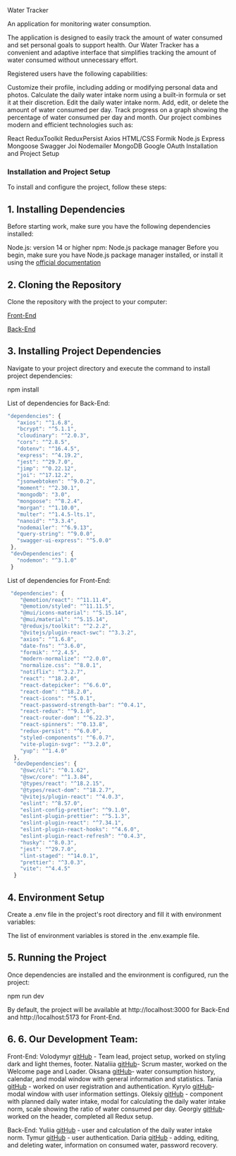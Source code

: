Water Tracker

An application for monitoring water consumption.

The application is designed to easily track the amount of water consumed and set personal goals to support health. Our Water Tracker has a convenient and adaptive interface that simplifies tracking the amount of water consumed without unnecessary effort.

Registered users have the following capabilities:

Customize their profile, including adding or modifying personal data and photos.
Calculate the daily water intake norm using a built-in formula or set it at their discretion.
Edit the daily water intake norm.
Add, edit, or delete the amount of water consumed per day.
Track progress on a graph showing the percentage of water consumed per day and month.
Our project combines modern and efficient technologies such as:

React
ReduxToolkit
ReduxPersist
Axios
HTML/CSS
Formik
Node.js
Express
Mongoose
Swagger
Joi
Nodemailer
MongoDB
Google OAuth
Installation and Project Setup

### Installation and Project Setup

To install and configure the project, follow these steps:

## 1. Installing Dependencies

Before starting work, make sure you have the following dependencies installed:

Node.js: version 14 or higher
npm: Node.js package manager
Before you begin, make sure you have Node.js package manager installed, or install it using the [official documentation](https://nodejs.org/en/download)

## 2. Cloning the Repository

Clone the repository with the project to your computer:

[Front-End](https://github.com/BendelVolodymyr/Smart-Foxes-WaterTracker)

[Back-End](https://github.com/BendelVolodymyr/Smart-Foxes-Backend-WaterTracker)

## 3. Installing Project Dependencies

Navigate to your project directory and execute the command to install project dependencies:

npm install

List of dependencies for Back-End:

```javascript
"dependencies": {
   "axios": "^1.6.8",
   "bcrypt": "^5.1.1",
   "cloudinary": "^2.0.3",
   "cors": "^2.8.5",
   "dotenv": "^16.4.5",
   "express": "^4.19.2",
   "jest": "^29.7.0",
   "jimp": "^0.22.12",
   "joi": "^17.12.2",
   "jsonwebtoken": "^9.0.2",
   "moment": "^2.30.1",
   "mongodb": "3.0",
   "mongoose": "^8.2.4",
   "morgan": "^1.10.0",
   "multer": "^1.4.5-lts.1",
   "nanoid": "^3.3.4",
   "nodemailer": "^6.9.13",
   "query-string": "^9.0.0",
   "swagger-ui-express": "^5.0.0"
 },
 "devDependencies": {
   "nodemon": "^3.1.0"
 }
```

List of dependencies for Front-End:

```javascript
 "dependencies": {
    "@emotion/react": "^11.11.4",
    "@emotion/styled": "^11.11.5",
    "@mui/icons-material": "^5.15.14",
    "@mui/material": "^5.15.14",
    "@reduxjs/toolkit": "^2.2.2",
    "@vitejs/plugin-react-swc": "^3.3.2",
    "axios": "^1.6.8",
    "date-fns": "^3.6.0",
    "formik": "^2.4.5",
    "modern-normalize": "^2.0.0",
    "normalize.css": "^8.0.1",
    "notiflix": "^3.2.7",
    "react": "^18.2.0",
    "react-datepicker": "^6.6.0",
    "react-dom": "^18.2.0",
    "react-icons": "^5.0.1",
    "react-password-strength-bar": "^0.4.1",
    "react-redux": "^9.1.0",
    "react-router-dom": "^6.22.3",
    "react-spinners": "^0.13.8",
    "redux-persist": "^6.0.0",
    "styled-components": "^6.0.7",
    "vite-plugin-svgr": "^3.2.0",
    "yup": "^1.4.0"
  },
  "devDependencies": {
    "@swc/cli": "^0.1.62",
    "@swc/core": "^1.3.84",
    "@types/react": "^18.2.15",
    "@types/react-dom": "^18.2.7",
    "@vitejs/plugin-react": "^4.0.3",
    "eslint": "^8.57.0",
    "eslint-config-prettier": "^9.1.0",
    "eslint-plugin-prettier": "^5.1.3",
    "eslint-plugin-react": "^7.34.1",
    "eslint-plugin-react-hooks": "^4.6.0",
    "eslint-plugin-react-refresh": "^0.4.3",
    "husky": "^8.0.3",
    "jest": "^29.7.0",
    "lint-staged": "^14.0.1",
    "prettier": "^3.0.3",
    "vite": "^4.4.5"
  }
```

## 4. Environment Setup

Create a .env file in the project's root directory and fill it with environment variables:

The list of environment variables is stored in the .env.example file.

## 5. Running the Project

Once dependencies are installed and the environment is configured, run the project:

npm run dev

By default, the project will be available at http://localhost:3000 for Back-End and http://localhost:5173 for Front-End.

## 6. 6. Our Development Team:

Front-End:
Volodymyr [gitHub](https://github.com/bendelvolodymyr) - Team lead, project setup, worked on styling dark and light themes, footer.
Nataliia [gitHub](https://github.com/NataFilina)- Scrum master, worked on the Welcome page and Loader.
Oksana [gitHub](https://github.com/OksanaLesjuk)- water consumption history, calendar, and modal window with general information and statistics.
Tania [gitHub](https://github.com/Tania66) - worked on user registration and authentication.
Kyrylo [gitHub](https://github.com/kyrylomatkash)- modal window with user information settings.
Oleksiy [gitHub](https://github.com/irokez34) - component with planned daily water intake, modal for calculating the daily water intake norm, scale showing the ratio of water consumed per day.
Georgiy [gitHub](https://github.com/GeorgiySergeev)- worked on the header, completed all Redux setup.

Back-End:
Yuliia [gitHub](https://github.com/turasova) - user and calculation of the daily water intake norm.
Tymur [gitHub](https://github.com/AQR88) - user authentication.
Daria [gitHub](https://github.com/KorolenkoDaria) - adding, editing, and deleting water, information on consumed water, password recovery.
